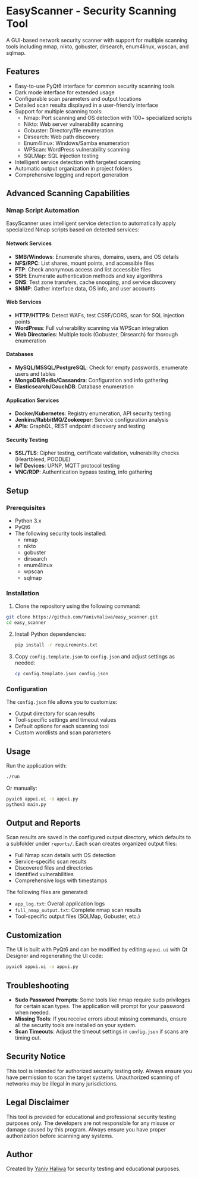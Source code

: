 # EasyScanner - Security Scanning Tool

A GUI-based network security scanner with support for multiple scanning tools including nmap, nikto, gobuster, dirsearch, enum4linux, wpscan, and sqlmap.

## Features

- Easy-to-use PyQt6 interface for common security scanning tools
- Dark mode interface for extended usage
- Configurable scan parameters and output locations
- Detailed scan results displayed in a user-friendly interface
- Support for multiple scanning tools:
  - Nmap: Port scanning and OS detection with 100+ specialized scripts
  - Nikto: Web server vulnerability scanning
  - Gobuster: Directory/file enumeration
  - Dirsearch: Web path discovery
  - Enum4linux: Windows/Samba enumeration
  - WPScan: WordPress vulnerability scanning
  - SQLMap: SQL injection testing
- Intelligent service detection with targeted scanning
- Automatic output organization in project folders
- Comprehensive logging and report generation

## Advanced Scanning Capabilities

### Nmap Script Automation

EasyScanner uses intelligent service detection to automatically apply specialized Nmap scripts based on detected services:

#### Network Services
- **SMB/Windows**: Enumerate shares, domains, users, and OS details
- **NFS/RPC**: List shares, mount points, and accessible files
- **FTP**: Check anonymous access and list accessible files
- **SSH**: Enumerate authentication methods and key algorithms
- **DNS**: Test zone transfers, cache snooping, and service discovery
- **SNMP**: Gather interface data, OS info, and user accounts

#### Web Services
- **HTTP/HTTPS**: Detect WAFs, test CSRF/CORS, scan for SQL injection points
- **WordPress**: Full vulnerability scanning via WPScan integration
- **Web Directories**: Multiple tools (Gobuster, Dirsearch) for thorough enumeration

#### Databases
- **MySQL/MSSQL/PostgreSQL**: Check for empty passwords, enumerate users and tables
- **MongoDB/Redis/Cassandra**: Configuration and info gathering
- **Elasticsearch/CouchDB**: Database enumeration

#### Application Services
- **Docker/Kubernetes**: Registry enumeration, API security testing
- **Jenkins/RabbitMQ/Zookeeper**: Service configuration analysis
- **APIs**: GraphQL, REST endpoint discovery and testing

#### Security Testing
- **SSL/TLS**: Cipher testing, certificate validation, vulnerability checks (Heartbleed, POODLE)
- **IoT Devices**: UPNP, MQTT protocol testing
- **VNC/RDP**: Authentication bypass testing, info gathering

## Setup

### Prerequisites

- Python 3.x
- PyQt6
- The following security tools installed:
  - nmap
  - nikto
  - gobuster
  - dirsearch
  - enum4linux
  - wpscan
  - sqlmap

### Installation

1. Clone the repository using the following command:

```bash
git clone https://github.com/YanivHaliwa/easy_scanner.git
cd easy_scanner
```


2. Install Python dependencies:
   ```bash
   pip install -r requirements.txt
   ```
3. Copy `config.template.json` to `config.json` and adjust settings as needed:
   ```bash
   cp config.template.json config.json
   ```

### Configuration

The `config.json` file allows you to customize:
- Output directory for scan results
- Tool-specific settings and timeout values
- Default options for each scanning tool
- Custom wordlists and scan parameters

## Usage

Run the application with:

```bash
./run
```

Or manually:
```bash
pyuic6 appui.ui -o appui.py
python3 main.py
```

## Output and Reports

Scan results are saved in the configured output directory, which defaults to a subfolder under `reports/`. Each scan creates organized output files:

- Full Nmap scan details with OS detection
- Service-specific scan results
- Discovered files and directories
- Identified vulnerabilities
- Comprehensive logs with timestamps

The following files are generated:
- `app_log.txt`: Overall application logs
- `full_nmap_output.txt`: Complete nmap scan results
- Tool-specific output files (SQLMap, Gobuster, etc.)

## Customization

The UI is built with PyQt6 and can be modified by editing `appui.ui` with Qt Designer and regenerating the UI code:

```bash
pyuic6 appui.ui -o appui.py
```

## Troubleshooting

- **Sudo Password Prompts**: Some tools like nmap require sudo privileges for certain scan types. The application will prompt for your password when needed.
- **Missing Tools**: If you receive errors about missing commands, ensure all the security tools are installed on your system.
- **Scan Timeouts**: Adjust the timeout settings in `config.json` if scans are timing out.

## Security Notice

This tool is intended for authorized security testing only. Always ensure you have permission to scan the target systems. Unauthorized scanning of networks may be illegal in many jurisdictions.

## Legal Disclaimer

This tool is provided for educational and professional security testing purposes only. The developers are not responsible for any misuse or damage caused by this program. Always ensure you have proper authorization before scanning any systems.

## Author

Created by [Yaniv Haliwa](https://github.com/YanivHaliwa) for security testing and educational purposes.